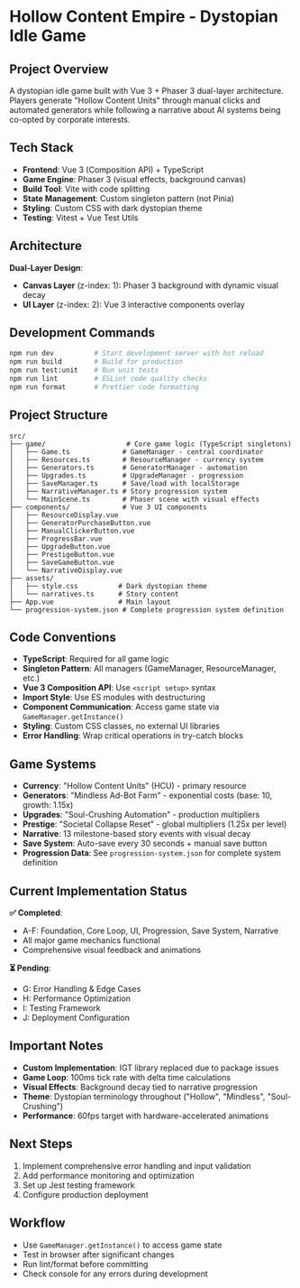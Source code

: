 # Hollow Content Empire - Dystopian Idle Game

## Project Overview
A dystopian idle game built with Vue 3 + Phaser 3 dual-layer architecture. Players generate "Hollow Content Units" through manual clicks and automated generators while following a narrative about AI systems being co-opted by corporate interests.

## Tech Stack
- **Frontend**: Vue 3 (Composition API) + TypeScript
- **Game Engine**: Phaser 3 (visual effects, background canvas)
- **Build Tool**: Vite with code splitting
- **State Management**: Custom singleton pattern (not Pinia)
- **Styling**: Custom CSS with dark dystopian theme
- **Testing**: Vitest + Vue Test Utils

## Architecture
**Dual-Layer Design**:
- **Canvas Layer** (z-index: 1): Phaser 3 background with dynamic visual decay
- **UI Layer** (z-index: 2): Vue 3 interactive components overlay

## Development Commands
```bash
npm run dev          # Start development server with hot reload
npm run build        # Build for production
npm run test:unit    # Run unit tests
npm run lint         # ESLint code quality checks
npm run format       # Prettier code formatting
```

## Project Structure
```
src/
├── game/                    # Core game logic (TypeScript singletons)
│   ├── Game.ts             # GameManager - central coordinator
│   ├── Resources.ts        # ResourceManager - currency system
│   ├── Generators.ts       # GeneratorManager - automation
│   ├── Upgrades.ts         # UpgradeManager - progression
│   ├── SaveManager.ts      # Save/load with localStorage
│   ├── NarrativeManager.ts # Story progression system
│   └── MainScene.ts        # Phaser scene with visual effects
├── components/             # Vue 3 UI components
│   ├── ResourceDisplay.vue
│   ├── GeneratorPurchaseButton.vue
│   ├── ManualClickerButton.vue
│   ├── ProgressBar.vue
│   ├── UpgradeButton.vue
│   ├── PrestigeButton.vue
│   ├── SaveGameButton.vue
│   └── NarrativeDisplay.vue
├── assets/
│   ├── style.css          # Dark dystopian theme
│   └── narratives.ts      # Story content
├── App.vue                # Main layout
└── progression-system.json # Complete progression system definition
```

## Code Conventions
- **TypeScript**: Required for all game logic
- **Singleton Pattern**: All managers (GameManager, ResourceManager, etc.)
- **Vue 3 Composition API**: Use `<script setup>` syntax
- **Import Style**: Use ES modules with destructuring
- **Component Communication**: Access game state via `GameManager.getInstance()`
- **Styling**: Custom CSS classes, no external UI libraries
- **Error Handling**: Wrap critical operations in try-catch blocks

## Game Systems
- **Currency**: "Hollow Content Units" (HCU) - primary resource
- **Generators**: "Mindless Ad-Bot Farm" - exponential costs (base: 10, growth: 1.15x)
- **Upgrades**: "Soul-Crushing Automation" - production multipliers
- **Prestige**: "Societal Collapse Reset" - global multipliers (1.25x per level)
- **Narrative**: 13 milestone-based story events with visual decay
- **Save System**: Auto-save every 30 seconds + manual save button
- **Progression Data**: See `progression-system.json` for complete system definition

## Current Implementation Status
**✅ Completed**:
- A-F: Foundation, Core Loop, UI, Progression, Save System, Narrative
- All major game mechanics functional
- Comprehensive visual feedback and animations

**⏳ Pending**:
- G: Error Handling & Edge Cases
- H: Performance Optimization
- I: Testing Framework
- J: Deployment Configuration

## Important Notes
- **Custom Implementation**: IGT library replaced due to package issues
- **Game Loop**: 100ms tick rate with delta time calculations
- **Visual Effects**: Background decay tied to narrative progression
- **Theme**: Dystopian terminology throughout ("Hollow", "Mindless", "Soul-Crushing")
- **Performance**: 60fps target with hardware-accelerated animations

## Next Steps
1. Implement comprehensive error handling and input validation
2. Add performance monitoring and optimization
3. Set up Jest testing framework
4. Configure production deployment

## Workflow
- Use `GameManager.getInstance()` to access game state
- Test in browser after significant changes
- Run lint/format before committing
- Check console for any errors during development